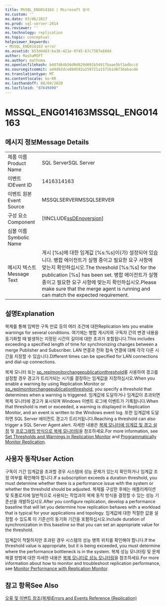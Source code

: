```yaml
---
title: MSSQL_ENG014163 | Microsoft 문서
ms.custom: ''
ms.date: 03/06/2017
ms.prod: sql-server-2014
ms.reviewer: ''
ms.technology: replication
ms.topic: conceptual
helpviewer_keywords:
- MSSQL_ENG014163 error
ms.assetid: b53dd463-ba36-421e-9745-67c7387e68dd
author: MashaMSFT
ms.author: mathoma
ms.openlocfilehash: b407d64b56d8d829d691b54917baae5bf3adbccd
ms.sourcegitcommit: ad4d92dce894592a259721a1571b1d8736abacdb
ms.translationtype: MT
ms.contentlocale: ko-KR
ms.lasthandoff: 08/04/2020
ms.locfileid: "87649490"
---
```

# <a name="mssql_eng014163"></a><span data-ttu-id="bd8f2-102">MSSQL_ENG014163</span><span class="sxs-lookup"><span data-stu-id="bd8f2-102">MSSQL_ENG014163</span></span>
    
## <a name="message-details"></a><span data-ttu-id="bd8f2-103">메시지 정보</span><span class="sxs-lookup"><span data-stu-id="bd8f2-103">Message Details</span></span>  
  
|||  
|-|-|  
|<span data-ttu-id="bd8f2-104">제품 이름</span><span class="sxs-lookup"><span data-stu-id="bd8f2-104">Product Name</span></span>|<span data-ttu-id="bd8f2-105">SQL Server</span><span class="sxs-lookup"><span data-stu-id="bd8f2-105">SQL Server</span></span>|  
|<span data-ttu-id="bd8f2-106">이벤트 ID</span><span class="sxs-lookup"><span data-stu-id="bd8f2-106">Event ID</span></span>|<span data-ttu-id="bd8f2-107">14163</span><span class="sxs-lookup"><span data-stu-id="bd8f2-107">14163</span></span>|  
|<span data-ttu-id="bd8f2-108">이벤트 원본</span><span class="sxs-lookup"><span data-stu-id="bd8f2-108">Event Source</span></span>|<span data-ttu-id="bd8f2-109">MSSQLSERVER</span><span class="sxs-lookup"><span data-stu-id="bd8f2-109">MSSQLSERVER</span></span>|  
|<span data-ttu-id="bd8f2-110">구성 요소</span><span class="sxs-lookup"><span data-stu-id="bd8f2-110">Component</span></span>|[!INCLUDE[ssDEnoversion](../../includes/ssdenoversion-md.md)]|  
|<span data-ttu-id="bd8f2-111">심볼 이름</span><span class="sxs-lookup"><span data-stu-id="bd8f2-111">Symbolic Name</span></span>||  
|<span data-ttu-id="bd8f2-112">메시지 텍스트</span><span class="sxs-lookup"><span data-stu-id="bd8f2-112">Message Text</span></span>|<span data-ttu-id="bd8f2-113">게시 [%s]에 대한 임계값 [%s:%s]이(가) 설정되어 있습니다. 병합 에이전트가 실행 중이고 필요한 요구 사항에 맞는지 확인하십시오.</span><span class="sxs-lookup"><span data-stu-id="bd8f2-113">The threshold [%s:%s] for the publication [%s] has been set.</span></span> <span data-ttu-id="bd8f2-114">병합 에이전트가 실행 중이고 필요한 요구 사항에 맞는지 확인하십시오.</span><span class="sxs-lookup"><span data-stu-id="bd8f2-114">Please make sure that the merge agent is running and can match the expected requirement.</span></span>|  
  
## <a name="explanation"></a><span data-ttu-id="bd8f2-115">설명</span><span class="sxs-lookup"><span data-stu-id="bd8f2-115">Explanation</span></span>  
 <span data-ttu-id="bd8f2-116">복제를 통해 임박한 구독 만료 등의 여러 조건에 대한</span><span class="sxs-lookup"><span data-stu-id="bd8f2-116">Replication lets you enable warnings for several conditions.</span></span> <span data-ttu-id="bd8f2-117">여기에는 병합 게시자와 구독자 간의 변경 내용을 동기화할 때 발생하는 지정된 시간의 길이에 대한 초과가 포함됩니다.</span><span class="sxs-lookup"><span data-stu-id="bd8f2-117">This includes exceeding a specified length of time for synchronizing changes between a merge Publisher and Subscriber.</span></span> <span data-ttu-id="bd8f2-118">LAN 연결과 전화 접속 연결에 대해 각각 다른 시간을 지정할 수 있습니다.</span><span class="sxs-lookup"><span data-stu-id="bd8f2-118">Different times can be specified for LAN connections and dial-up connections.</span></span>  
  
 <span data-ttu-id="bd8f2-119">복제 모니터 또는 [sp_replmonitorchangepublicationthreshold](/sql/relational-databases/system-stored-procedures/sp-replmonitorchangepublicationthreshold-transact-sql)를 사용하여 경고를 설정할 경우 경고가 트리거되는 시기를 결정하는 임계값을 지정하십시오.</span><span class="sxs-lookup"><span data-stu-id="bd8f2-119">When you enable a warning by using Replication Monitor or [sp_replmonitorchangepublicationthreshold](/sql/relational-databases/system-stored-procedures/sp-replmonitorchangepublicationthreshold-transact-sql), you specify a threshold that determines when a warning is triggered.</span></span> <span data-ttu-id="bd8f2-120">임계값에 도달하거나 임계값이 초과되면 복제 모니터에 경고가 표시되며 Windows 이벤트 로그에 이벤트가 기록됩니다.</span><span class="sxs-lookup"><span data-stu-id="bd8f2-120">When that threshold is met or exceeded, a warning is displayed in Replication Monitor, and an event is written to the Windows event log.</span></span> <span data-ttu-id="bd8f2-121">또한 임계값에 도달하면 SQL Server 에이전트 경고가 트리거됩니다.</span><span class="sxs-lookup"><span data-stu-id="bd8f2-121">Reaching a threshold can also trigger a SQL Server Agent alert.</span></span> <span data-ttu-id="bd8f2-122">자세한 내용은 [복제 모니터에 임계값 및 경고 설정](monitor/set-thresholds-and-warnings-in-replication-monitor.md) 및 [프로그래밍 방식으로 복제 모니터링](monitoring-replication.md)을 참조하세요.</span><span class="sxs-lookup"><span data-stu-id="bd8f2-122">For more information, see [Set Thresholds and Warnings in Replication Monitor](monitor/set-thresholds-and-warnings-in-replication-monitor.md) and [Programmatically Monitor Replication](monitoring-replication.md).</span></span>  
  
## <a name="user-action"></a><span data-ttu-id="bd8f2-123">사용자 동작</span><span class="sxs-lookup"><span data-stu-id="bd8f2-123">User Action</span></span>  
 <span data-ttu-id="bd8f2-124">구독이 기간 임계값을 초과할 경우 시스템에 성능 문제가 있는지 확인하거나 임계값 조정 여부를 확인해야 합니다.</span><span class="sxs-lookup"><span data-stu-id="bd8f2-124">If a subscription exceeds a duration threshold, you must determine whether there is a performance issue with the system or whether the threshold should be adjusted.</span></span> <span data-ttu-id="bd8f2-125">복제를 구성한 후에는 애플리케이션 및 토폴로지에 일반적으로 사용되는 작업과의 복제 동작 방식을 결정할 수 있는 성능 기준선을 개발하십시오.</span><span class="sxs-lookup"><span data-stu-id="bd8f2-125">After you configure replication, develop a performance baseline that will let you determine how replication behaves with a workload that is typical for your applications and topology.</span></span> <span data-ttu-id="bd8f2-126">임계값에 대한 적절한 값을 설정할 수 있도록 이 기준선의 동기화 기간을 포함하십시오.</span><span class="sxs-lookup"><span data-stu-id="bd8f2-126">Include duration of synchronization in this baseline so that you can set an appropriate value for the threshold.</span></span>  
  
 <span data-ttu-id="bd8f2-127">임계값이 적절하지만 초과된 경우 시스템의 성능 병목 위치를 확인해야 합니다.</span><span class="sxs-lookup"><span data-stu-id="bd8f2-127">If the threshold value is appropriate, but it is being exceeded, you must determine where the performance bottleneck is in the system.</span></span> <span data-ttu-id="bd8f2-128">복제 성능 모니터링 및 문제 해결 방법에 대한 자세한 내용은 [복제 모니터로 성능 모니터링](monitor/monitor-performance-with-replication-monitor.md)을 참조하세요.</span><span class="sxs-lookup"><span data-stu-id="bd8f2-128">For more information about how to monitor and troubleshoot replication performance, see [Monitor Performance with Replication Monitor](monitor/monitor-performance-with-replication-monitor.md).</span></span>  
  
## <a name="see-also"></a><span data-ttu-id="bd8f2-129">참고 항목</span><span class="sxs-lookup"><span data-stu-id="bd8f2-129">See Also</span></span>  
 [<span data-ttu-id="bd8f2-130">오류 및 이벤트 참조&#40;복제&#41;</span><span class="sxs-lookup"><span data-stu-id="bd8f2-130">Errors and Events Reference &#40;Replication&#41;</span></span>](errors-and-events-reference-replication.md)  
  
  
